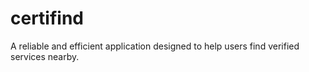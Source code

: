 # certifind
A reliable and efficient application designed to help users find verified services nearby.
